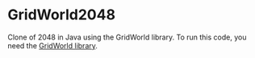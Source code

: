 # GridWorld2048
Clone of 2048 in Java using the GridWorld library. To run this code, you need the [GridWorld library](http://apcentral.collegeboard.com/apc/public/courses/teachers_corner/151155.html).
